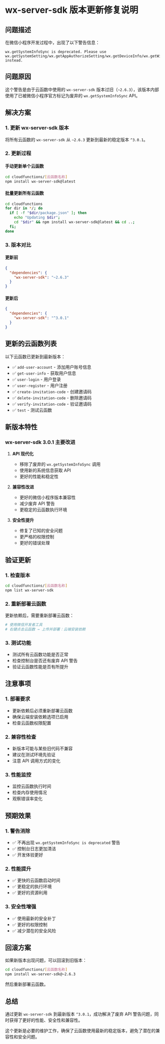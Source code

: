 # wx-server-sdk 版本更新修复说明

## 问题描述

在微信小程序开发过程中，出现了以下警告信息：

```
wx.getSystemInfoSync is deprecated. Please use wx.getSystemSetting/wx.getAppAuthorizeSetting/wx.getDeviceInfo/wx.getWindowInfo/wx.getAppBaseInfo instead.
```

## 问题原因

这个警告是由于云函数中使用的 `wx-server-sdk` 版本过旧（`~2.6.3`），该版本内部使用了已被微信小程序官方标记为废弃的 `wx.getSystemInfoSync` API。

## 解决方案

### 1. 更新 wx-server-sdk 版本

将所有云函数的 `wx-server-sdk` 从 `~2.6.3` 更新到最新的稳定版本 `^3.0.1`。

### 2. 更新过程

#### 手动更新单个云函数

```bash
cd cloudfunctions/[云函数名称]
npm install wx-server-sdk@latest
```

#### 批量更新所有云函数

```bash
cd cloudfunctions
for dir in */; do
  if [ -f "$dir/package.json" ]; then
    echo "Updating $dir";
    cd "$dir" && npm install wx-server-sdk@latest && cd ..;
  fi;
done
```

### 3. 版本对比

#### 更新前

```json
{
  "dependencies": {
    "wx-server-sdk": "~2.6.3"
  }
}
```

#### 更新后

```json
{
  "dependencies": {
    "wx-server-sdk": "^3.0.1"
  }
}
```

## 更新的云函数列表

以下云函数已更新到最新版本：

- ✅ `add-user-account` - 添加用户账号信息
- ✅ `get-user-info` - 获取用户信息
- ✅ `user-login` - 用户登录
- ✅ `user-register` - 用户注册
- ✅ `create-invitation-code` - 创建邀请码
- ✅ `delete-invitation-code` - 删除邀请码
- ✅ `verify-invitation-code` - 验证邀请码
- ✅ `test` - 测试云函数

## 新版本特性

### wx-server-sdk 3.0.1 主要改进

1. **API 现代化**

   - 移除了废弃的 `wx.getSystemInfoSync` 调用
   - 使用新的系统信息获取 API
   - 更好的性能和稳定性

2. **兼容性改进**

   - 更好的微信小程序版本兼容性
   - 减少废弃 API 警告
   - 更稳定的云函数执行环境

3. **安全性提升**
   - 修复了已知的安全问题
   - 更严格的权限控制
   - 更好的错误处理

## 验证更新

### 1. 检查版本

```bash
cd cloudfunctions/[云函数名称]
npm list wx-server-sdk
```

### 2. 重新部署云函数

更新依赖后，需要重新部署云函数：

```bash
# 使用微信开发者工具
# 右键点击云函数 → 上传并部署：云端安装依赖
```

### 3. 测试功能

- 测试所有云函数功能是否正常
- 检查控制台是否还有废弃 API 警告
- 验证云函数性能是否有所提升

## 注意事项

### 1. 部署要求

- 更新依赖后必须重新部署云函数
- 确保云端安装依赖选项已启用
- 检查云函数权限配置

### 2. 兼容性检查

- 新版本可能与某些旧代码不兼容
- 建议在测试环境先验证
- 注意 API 调用方式的变化

### 3. 性能监控

- 监控云函数执行时间
- 检查内存使用情况
- 观察错误率变化

## 预期效果

### 1. 警告消除

- ✅ 不再出现 `wx.getSystemInfoSync is deprecated` 警告
- ✅ 控制台日志更加清洁
- ✅ 开发体验更好

### 2. 性能提升

- ✅ 更快的云函数启动时间
- ✅ 更稳定的执行环境
- ✅ 更好的资源利用

### 3. 安全性增强

- ✅ 使用最新的安全补丁
- ✅ 更好的权限控制
- ✅ 减少潜在的安全风险

## 回滚方案

如果新版本出现问题，可以回滚到旧版本：

```bash
cd cloudfunctions/[云函数名称]
npm install wx-server-sdk@~2.6.3
```

然后重新部署云函数。

## 总结

通过更新 `wx-server-sdk` 到最新版本 `^3.0.1`，成功解决了废弃 API 警告问题，同时获得了更好的性能、安全性和兼容性。

这个更新是必要的维护工作，确保了云函数使用最新的稳定版本，避免了潜在的兼容性和安全问题。
